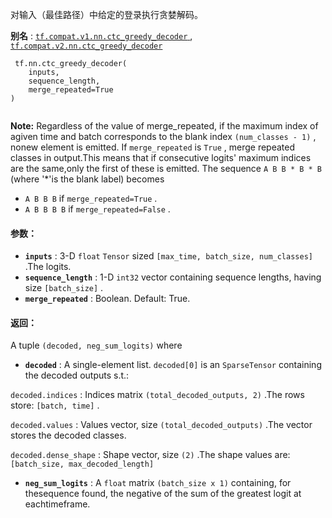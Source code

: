 对输入（最佳路径）中给定的登录执行贪婪解码。

**别名** : [ `tf.compat.v1.nn.ctc_greedy_decoder` ](/api_docs/python/tf/nn/ctc_greedy_decoder), [ `tf.compat.v2.nn.ctc_greedy_decoder` ](/api_docs/python/tf/nn/ctc_greedy_decoder)

```
 tf.nn.ctc_greedy_decoder(
    inputs,
    sequence_length,
    merge_repeated=True
)
 
```


**Note:**  Regardless of the value of merge_repeated, if the maximum index of agiven time and batch corresponds to the blank index  `(num_classes - 1)` , nonew element is emitted.
If  `merge_repeated`  is  `True` , merge repeated classes in output.This means that if consecutive logits' maximum indices are the same,only the first of these is emitted.  The sequence  `A B B * B * B`  (where '*'is the blank label) becomes

-  `A B B B`  if  `merge_repeated=True` .
-  `A B B B B`  if  `merge_repeated=False` .


#### 参数：
- **`inputs`** : 3-D  `float`   `Tensor`  sized  `[max_time, batch_size, num_classes]` .The logits.
- **`sequence_length`** : 1-D  `int32`  vector containing sequence lengths, having size `[batch_size]` .
- **`merge_repeated`** : Boolean.  Default: True.


#### 返回：
A tuple  `(decoded, neg_sum_logits)`  where

- **`decoded`** : A single-element list.  `decoded[0]` is an  `SparseTensor`  containing the decoded outputs s.t.:

 `decoded.indices` : Indices matrix  `(total_decoded_outputs, 2)` .The rows store:  `[batch, time]` .

 `decoded.values` : Values vector, size  `(total_decoded_outputs)` .The vector stores the decoded classes.

 `decoded.dense_shape` : Shape vector, size  `(2)` .The shape values are:  `[batch_size, max_decoded_length]` 


- **`neg_sum_logits`** : A  `float`  matrix  `(batch_size x 1)`  containing, for thesequence found, the negative of the sum of the greatest logit at eachtimeframe.


